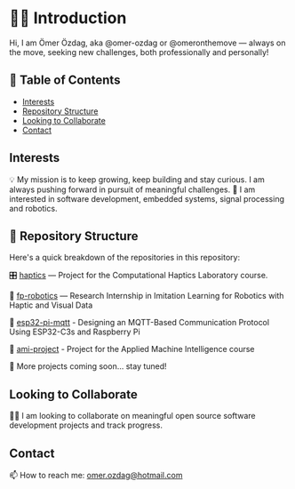 # 👋🏻 Introduction

Hi, I am Ömer Özdag, aka @omer-ozdag or @omeronthemove — always on the move, seeking new challenges, both professionally and personally!

## 📑 Table of Contents

- [Interests](#interests)
- [Repository Structure](#repository-structure)
- [Looking to Collaborate](#looking-to-collaborate)
- [Contact](#contact)

## Interests

💡 My mission is to keep growing, keep building and stay curious. I am always pushing forward in pursuit of meaningful challenges.
👀 I am interested in software development, embedded systems, signal processing and robotics.

## 📁 Repository Structure

Here's a quick breakdown of the repositories in this repository:

🎛️ [haptics](https://github.com/omer-ozdag/haptics) — Project for the Computational Haptics Laboratory course.

🤖 [fp-robotics](https://github.com/omer-ozdag/fp-robotics) — Research Internship in Imitation Learning for Robotics with Haptic and Visual Data

📡 [esp32-pi-mqtt](https://github.com/omer-ozdag/esp32-pi-mqtt) - Designing an MQTT-Based Communication Protocol Using ESP32-C3s and Raspberry Pi

📡 [ami-project](https://github.com/omer-ozdag/ami-project) - Project for the Applied Machine Intelligence course

🚧 More projects coming soon… stay tuned!

## Looking to Collaborate

🤝🏻 I am looking to collaborate on meaningful open source software development projects and track progress.

## Contact

📫 How to reach me: omer.ozdag@hotmail.com
